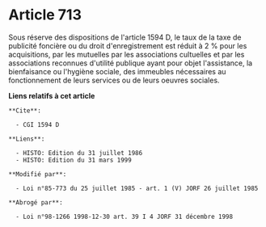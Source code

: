 # Article 713

Sous réserve des dispositions de l'article 1594 D, le taux de la taxe de publicité foncière ou du droit d'enregistrement est
réduit à 2 % pour les acquisitions, par les mutuelles par les associations cultuelles et par les associations reconnues
d'utilité publique ayant pour objet l'assistance, la bienfaisance ou l'hygiène sociale, des immeubles nécessaires au
fonctionnement de leurs services ou de leurs oeuvres sociales.

**Liens relatifs à cet article**

	**Cite**:

	  - CGI 1594 D

	**Liens**:

	  - HISTO: Edition du 31 juillet 1986
	  - HISTO: Edition du 31 mars 1999

	**Modifié par**:

	  - Loi n°85-773 du 25 juillet 1985 - art. 1 (V) JORF 26 juillet 1985

	**Abrogé par**:

	  - Loi n°98-1266 1998-12-30 art. 39 I 4 JORF 31 décembre 1998
